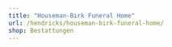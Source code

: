 ```yaml
---
title: "Houseman-Birk Funeral Home"
url: /hendricks/houseman-birk-funeral-home/
shop: Bestattungen
---
```


